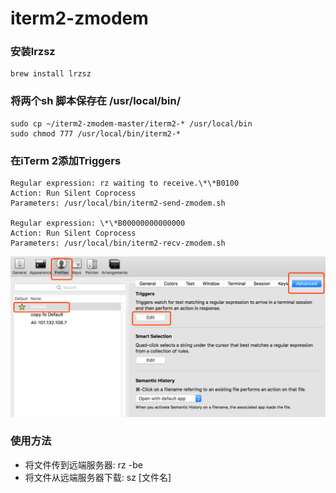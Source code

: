 # iterm2-zmodem


### 安装lrzsz
```
brew install lrzsz
```


### 将两个sh 脚本保存在 /usr/local/bin/
```
sudo cp ~/iterm2-zmodem-master/iterm2-* /usr/local/bin
sudo chmod 777 /usr/local/bin/iterm2-*
```


### 在iTerm 2添加Triggers
```
Regular expression: rz waiting to receive.\*\*B0100
Action: Run Silent Coprocess
Parameters: /usr/local/bin/iterm2-send-zmodem.sh

Regular expression: \*\*B00000000000000
Action: Run Silent Coprocess
Parameters: /usr/local/bin/iterm2-recv-zmodem.sh
```

![item2配置](https://github.com/vjudge/iterm2-zmodem/blob/main/item2-cfg.webp)


### 使用方法
* 将文件传到远端服务器:  rz -be
* 将文件从远端服务器下载:  sz [文件名]
